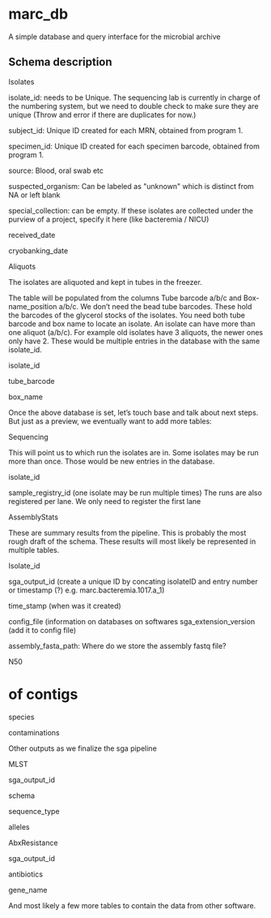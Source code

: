 # marc_db

A simple database and query interface for the microbial archive

## Schema description

Isolates

isolate_id: needs to be Unique. The sequencing lab is currently in charge of the numbering system, but we need to double check to make sure they are unique (Throw and error if there are duplicates for now.)

subject_id: Unique ID created for each MRN, obtained from program 1.

specimen_id: Unique ID created for each specimen barcode, obtained from program 1.

source: Blood, oral swab etc

suspected_organism: Can be labeled as "unknown" which is distinct from NA or left blank

special_collection: can be empty. If these isolates are collected under the purview of a project, specify it here (like bacteremia / NICU)

received_date

cryobanking_date

 

 

Aliquots

The isolates are aliquoted and kept in tubes in the freezer.

The table will be populated from the columns Tube barcode a/b/c and Box-name_position a/b/c. We don’t need the bead tube barcodes. These hold the barcodes of the glycerol stocks of the isolates. You need both tube barcode and box name to locate an isolate. An isolate can have more than one aliquot (a/b/c). For example old isolates have 3 aliquots, the newer ones only have 2. These would be multiple entries in the database with the same isolate_id.

isolate_id

tube_barcode

box_name

 

 

Once the above database is set, let’s touch base and talk about next steps. But just as a preview, we eventually want to add more tables:

 

Sequencing

This will point us to which run the isolates are in. Some isolates may be run more than once. Those would be new entries in the database.

isolate_id

sample_registry_id (one isolate may be run multiple times) The runs are also registered per lane. We only need to register the first lane

 

 

AssemblyStats

These are summary results from the pipeline. This is probably the most rough draft of the schema. These results will most likely be represented in multiple tables.

Isolate_id

sga_output_id (create a unique ID by concating isolateID and entry number or timestamp (?) e.g. marc.bacteremia.1017.a_1)

time_stamp (when was it created)

config_file (information on databases on softwares sga_extension_version (add it to config file)

assembly_fasta_path: Where do we store the assembly fastq file?

N50

# of contigs

species

contaminations

Other outputs as we finalize the sga pipeline

 

MLST

sga_output_id

schema

sequence_type

alleles

 

AbxResistance

sga_output_id

antibiotics

gene_name

 

And most likely a few more tables to contain the data from other software.